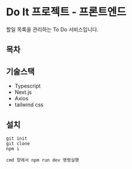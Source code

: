 # Do It 프로젝트 - 프론트엔드

할일 목록을 관리하는 To Do 서비스입니다.

## 목차

## 기술스택

- Typescript
- Next.js
- Axios
- tailwind css

## 설치

```
git init
git clone
npm i

cmd 창에서 npm run dev 명령실행
```
